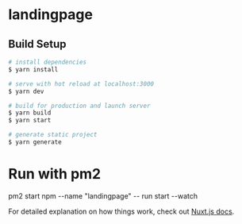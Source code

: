 # landingpage

## Build Setup

```bash
# install dependencies
$ yarn install

# serve with hot reload at localhost:3000
$ yarn dev

# build for production and launch server
$ yarn build
$ yarn start

# generate static project
$ yarn generate
```

# Run with pm2

pm2 start npm --name "landingpage" -- run start --watch

For detailed explanation on how things work, check out [Nuxt.js docs](https://nuxtjs.org).
